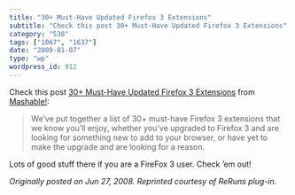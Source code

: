 ```yaml
---
title: "30+ Must-Have Updated Firefox 3 Extensions"
subtitle: "Check this post 30+ Must-Have Updated Firefox 3 Extensions"
category: "538"
tags: ["1067", "1637"]
date: "2009-01-07"
type: "wp"
wordpress_id: 912
---
```

Check this post [30+ Must-Have Updated Firefox 3 Extensions](http://mashable.com/2008/06/26/firefox-3-extensions/) from [Mashable!](http://feeds.feedburner.com/mashable):
> We’ve put together a list of 30+ must-have Firefox 3 extensions that we know you’ll enjoy, whether you’ve upgraded to Firefox 3 and are looking for something new to add to your browser, or have yet to make the upgrade and are looking for a reason. 

Lots of good stuff there if you are a FireFox 3 user. Check ’em out!

*Originally posted on Jun 27, 2008. Reprinted courtesy of ReRuns plug-in.*